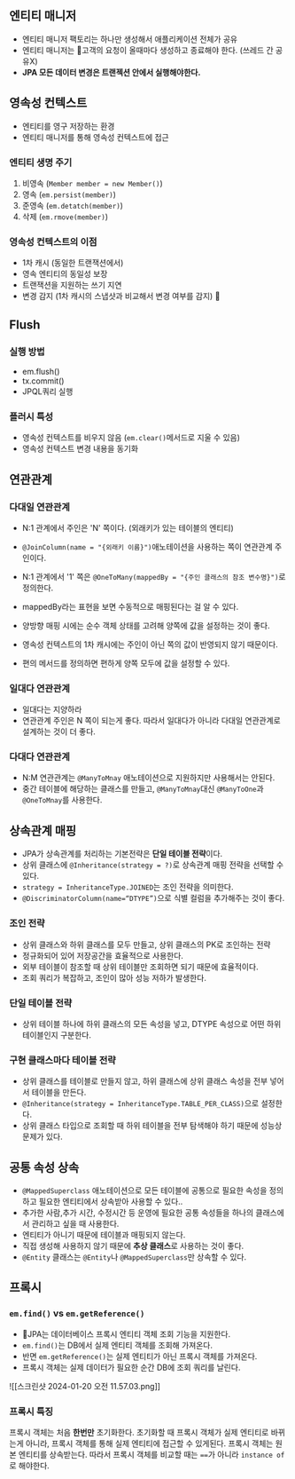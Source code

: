 ## 엔티티 매니저
- 엔티티 매니저 팩토리는 하나만 생성해서 애플리케이션 전체가 공유
- 엔티티 매니저는 고객의 요청이 올때마다 생성하고 종료해야 한다. (쓰레드 간 공유X)
- **JPA 모든 데이터 변경은 트랜젝션 안에서 실행해야한다.**

## 영속성 컨텍스트
- 엔티티를 영구 저장하는 환경
- 엔티티 매니저를 통해 영속성 컨텍스트에 접근

### 엔티티 생명 주기
1. 비영속 (`Member member = new Member()`)
2. 영속 (`em.persist(member)`)
3. 준영속 (`em.detatch(member)`)
4. 삭제 (`em.rmove(member)`)

### 영속성 컨텍스트의 이점
- 1차 캐시 (동일한 트랜잭션에서)
- 영속 엔티티의 동일성 보장
- 트랜잭션을 지원하는 쓰기 지연
- 변경 감지 (1차 캐시의 스냅샷과 비교해서 변경 여부를 감지)

## Flush
### 실행 방법
- em.flush()
- tx.commit()
- JPQL쿼리 실행

### 플러시 특성
- 영속성 컨텍스트를 비우지 않음 (`em.clear()`메서드로 지울 수 있음)
- 영속성 컨텍스트 변경 내용을 동기화

## 연관관계

### 다대일 연관관계
- N:1 관계에서 주인은 'N' 쪽이다. (외래키가 있는 테이블의 엔티티)
- `@JoinColumn(name = "{외래키 이름}")`애노테이션을 사용하는 쪽이 연관관계 주인이다.
- N:1 관계에서 '1' 쪽은 `@OneToMany(mappedBy = "{주인 클래스의 참조 변수명}")`로 정의한다.
- mappedBy라는 표현을 보면 수동적으로 매핑된다는 걸 알 수 있다.

- 양방향 매핑 시에는 순수 객체 상태를 고려해 양쪽에 값을 설정하는 것이 좋다.
- 영속성 컨텍스트의 1차 캐시에는 주인이 아닌 쪽의 값이 반영되지 않기 때문이다.
- 편의 메서드를 정의하면 편하게 양쪽 모두에 값을 설정할 수 있다.

### 일대다 연관관계
- 일대다는 지양하라
- 연관관계 주인은 N 쪽이 되는게 좋다. 따라서 일대다가 아니라 다대일 연관관계로 설계하는 것이 더 좋다.

### 다대다 연관관계
- N:M 연관관계는 `@ManyToMnay` 애노테이션으로 지원하지만 사용해서는 안된다.
- 중간 테이블에 해당하는 클래스를 만들고, `@ManyToMnay`대신 `@ManyToOne`과 `@OneToMnay`를 사용한다.


## 상속관계 매핑
- JPA가 상속관계를 처리하는 기본전략은 **단일 테이블 전략**이다.
- 상위 클래스에 `@Inheritance(strategy = ?)`로 상속관계 매핑 전략을 선택할 수 있다.
- `strategy = InheritanceType.JOINED`는 조인 전략을 의미한다.
- `@DiscriminatorColumn(name=“DTYPE”)`으로 식별 컬럼을 추가해주는 것이 좋다.

### 조인 전략
- 상위 클래스와 하위 클래스를 모두 만들고, 상위 클래스의 PK로 조인하는 전략
- 정규화되어 있어 저장공간을 효율적으로 사용한다.
- 외부 테이블이 참조할 때 상위 테이블만 조회하면 되기 때문에 효율적이다.
- 조회 쿼리가 복잡하고, 조인이 많아 성능 저하가 발생한다.

### 단일 테이블 전략
- 상위 테이블 하나에 하위 클래스의 모든 속성을 넣고, DTYPE 속성으로 어떤 하위 테이블인지 구분한다.

### 구현 클래스마다 테이블 전략
- 상위 클래스를 테이블로 만들지 않고, 하위 클래스에 상위 클래스 속성을 전부 넣어서 테이블을 만든다.
- `@Inheritance(strategy = InheritanceType.TABLE_PER_CLASS)`으로 설정한다.
- 상위 클래스 타입으로 조회할 때 하위 테이블을 전부 탐색해야 하기 때문에 성능상 문제가 있다.

## 공통 속성 상속
- `@MappedSuperclass` 애노테이션으로 모든 테이블에 공통으로 필요한 속성을 정의하고 필요한 엔티티에서 상속받아 사용할 수 있다..
- 추가한 사람,추가 시간, 수정시간 등 운영에 필요한 공통 속성들을 하나의 클래스에서 관리하고 싶을 때 사용한다.
- 엔티티가 아니기 때문에 테이블과 매핑되지 않는다.
- 직접 생성해 사용하지 않기 때문에 **추상 클래스**로 사용하는 것이 좋다.
- `@Entity` 클래스는 `@Entity`나 `@MappedSuperclass`만 상속할 수 있다.


## 프록시
### `em.find()` vs `em.getReference()`
- JPA는 데이터베이스 프록시 엔티티 객체 조회 기능을 지원한다.
- `em.find()`는 DB에서 실제 엔티티 객체를 조회해 가져온다.
- 반면 `em.getReference()`는 실제 엔티티가 아닌 프록시 객체를 가져온다.
- 프록시 객체는 실제 데이터가 필요한 순간 DB에 조회 쿼리를 날린다.

![[스크린샷 2024-01-20 오전 11.57.03.png]]

### 프록시 특징
프록시 객체는 처음 **한번만** 초기화한다. 초기화할 때 프록시 객체가 실제 엔티티로 바뀌는게 아니라, 프록시 객체를 통해 실제 엔티티에 접근할 수 있게된다.
프록시 객체는 원본 엔티티를 상속받는다. 따라서 프록시 객체를 비교할 때는 `==`가 아니라 `instance of`로 해야한다.